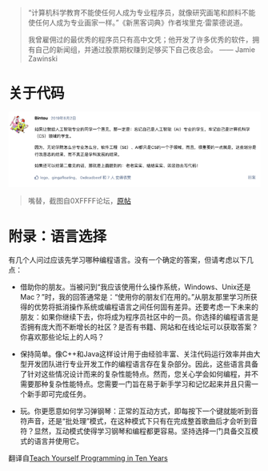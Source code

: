 > “计算机科学教育不能使任何人成为专业程序员，就像研究画笔和颜料不能使任何人成为专业画家一样。”《新黑客词典》作者埃里克·雷蒙德说道。
> 
> 我曾雇佣过的最优秀的程序员只有高中文凭；他开发了许多优秀的软件，拥有自己的新闻组，并通过股票期权赚到足够买下自己夜总会。
> —— Jamie Zawinski

# 关于代码

![true dude](./img/AIisCS.png)

> 嘴替，截图自0XFFFF论坛，[原帖](https://0xffff.one/d/329-xiao-bai-guan-yu-ren-zhi-de-yi-xie/3)

# 附录：语言选择

有几个人问过应该先学习哪种编程语言。没有一个确定的答案，但请考虑以下几点：

- 借助你的朋友。当被问到“我应该使用什么操作系统，Windows、Unix还是Mac？”时，我的回答通常是：“使用你的朋友们在用的。”从朋友那里学习所获得的优势将抵消操作系统或编程语言之间任何固有差异。还要考虑一下未来的朋友：如果你继续下去，你将成为程序员社区中的一员。你选择的编程语言是否拥有庞大而不断增长的社区？是否有书籍、网站和在线论坛可以获取答案？你喜欢那些论坛上的人吗？
  
- 保持简单。像C++和Java这样设计用于由经验丰富、关注代码运行效率并由大型开发团队进行专业开发工作的编程语言存在复杂部分。因此，这些语言具备了针对这些情况设计而来的复杂性能特点。然而，您关心学会如何编程，并不需要那种复杂性能特点。您需要一门旨在易于新手学习和记忆起来并且只需一个新手即可完成任务。
  
- 玩。你更愿意如何学习弹钢琴：正常的互动方式，即每按下一个键就能听到音符声音，还是“批处理”模式，在这种模式下只有在完成整首歌曲后才会听到音符？显然，互动模式使得学习钢琴和编程都更容易。坚持选择一门具备交互模式的语言并使用它。

翻译自[Teach Yourself Programming in Ten Years](https://norvig.com/21-days.html)